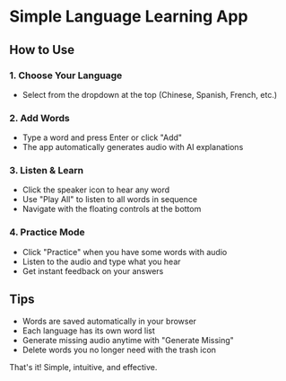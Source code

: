 # Simple Language Learning App

## How to Use

### 1. Choose Your Language
- Select from the dropdown at the top (Chinese, Spanish, French, etc.)

### 2. Add Words
- Type a word and press Enter or click "Add"
- The app automatically generates audio with AI explanations

### 3. Listen & Learn
- Click the speaker icon to hear any word
- Use "Play All" to listen to all words in sequence
- Navigate with the floating controls at the bottom

### 4. Practice Mode
- Click "Practice" when you have some words with audio
- Listen to the audio and type what you hear
- Get instant feedback on your answers

## Tips
- Words are saved automatically in your browser
- Each language has its own word list
- Generate missing audio anytime with "Generate Missing"
- Delete words you no longer need with the trash icon

That's it! Simple, intuitive, and effective.